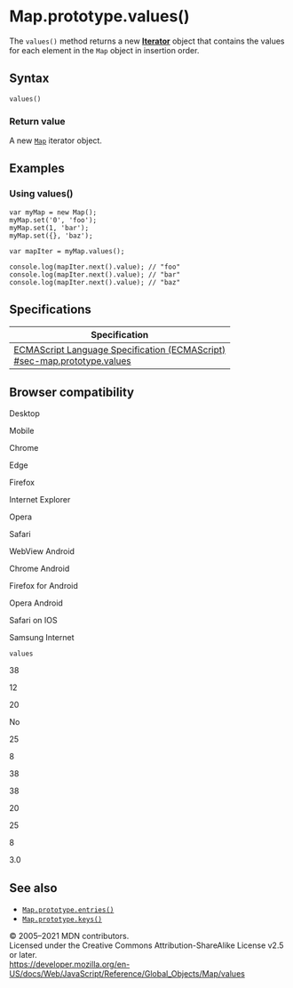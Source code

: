 Map.prototype.values()
======================

The `values()` method returns a new **[Iterator](https://developer.mozilla.org/en-US/docs/Web/JavaScript/Guide/Iterators_and_Generators)** object that contains the values for each element in the `Map` object in insertion order.

Syntax
------

    values()

### Return value

A new [`Map`](../map) iterator object.

Examples
--------

### Using values()

    var myMap = new Map();
    myMap.set('0', 'foo');
    myMap.set(1, 'bar');
    myMap.set({}, 'baz');

    var mapIter = myMap.values();

    console.log(mapIter.next().value); // "foo"
    console.log(mapIter.next().value); // "bar"
    console.log(mapIter.next().value); // "baz"

Specifications
--------------

<table><thead><tr class="header"><th>Specification</th></tr></thead><tbody><tr class="odd"><td><a href="https://tc39.es/ecma262/#sec-map.prototype.values">ECMAScript Language Specification (ECMAScript)<br />
<span class="small">#sec-map.prototype.values</span></a></td></tr></tbody></table>

Browser compatibility
---------------------

Desktop

Mobile

Chrome

Edge

Firefox

Internet Explorer

Opera

Safari

WebView Android

Chrome Android

Firefox for Android

Opera Android

Safari on IOS

Samsung Internet

`values`

38

12

20

No

25

8

38

38

20

25

8

3.0

See also
--------

-   [`Map.prototype.entries()`](entries)
-   [`Map.prototype.keys()`](keys)

© 2005–2021 MDN contributors.  
Licensed under the Creative Commons Attribution-ShareAlike License v2.5 or later.  
<a href="https://developer.mozilla.org/en-US/docs/Web/JavaScript/Reference/Global_Objects/Map/values" class="_attribution-link">https://developer.mozilla.org/en-US/docs/Web/JavaScript/Reference/Global_Objects/Map/values</a>
